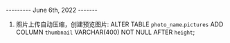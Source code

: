 --------- June 6th, 2022 -------
1. 照片上传自动压缩，创建预览图片:
ALTER TABLE `photo_name`.`pictures` 
ADD COLUMN `thumbnail` VARCHAR(400) NOT NULL AFTER `height`;

